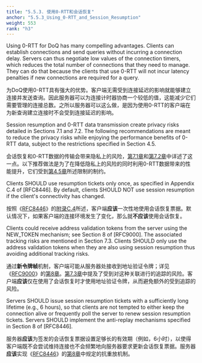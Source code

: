 ```yaml
---
title: "5.5.3. 使用0-RTT和会话恢复"
anchor: "5.5.3_Using_0-RTT_and_Session_Resumption"
weight: 553
rank: "h3"
---
```


Using 0-RTT for DoQ has many compelling advantages. Clients can establish connections and send queries without incurring a connection delay. Servers can thus negotiate low values of the connection timers, which reduces the total number of connections that they need to manage. They can do that because the clients that use 0-RTT will not incur latency penalties if new connections are required for a query.

为DoQ使用0-RTT具有强大的优势。客户端无需受到连接延迟的影响就能够建立连接并发送查询。因此服务器可以为连接计时器协商一个较低的值，这能减少它们需要管理的连接总数。之所以服务器可以这么做，是因为使用0-RTT的客户端在为新查询建立连接时不会受到连接延迟的影响。

Session resumption and 0-RTT data transmission create privacy risks detailed in Sections 7.1 and 7.2. The following recommendations are meant to reduce the privacy risks while enjoying the performance benefits of 0-RTT data, subject to the restrictions specified in Section 4.5.

会话恢复和0-RTT数据的传输会带来隐私上的风险，[第7.1章]()和[第7.2章]()中详述了这一点。以下推荐做法是为了在降低隐私上的风险的同时利用0-RTT数据带来的性能提升，它们受到[第4.5章]()所述限制的制约。

Clients SHOULD use resumption tickets only once, as specified in Appendix C.4 of [RFC8446]. By default, clients SHOULD NOT use session resumption if the client's connectivity has changed.

按照《[RFC8446]()》的[附录C.4]()所述，客户端**应该**一次性地使用会话恢复票据。默认情况下，如果客户端的连接环境发生了变化，那么就**不应该**使用会话恢复。

Clients could receive address validation tokens from the server using the NEW_TOKEN mechanism; see Section 8 of [RFC9000]. The associated tracking risks are mentioned in Section 7.3. Clients SHOULD only use the address validation tokens when they are also using session resumption thus avoiding additional tracking risks.

通过**新令牌帧**机制，客户端可能从服务器处接收到地址验证令牌；详见《[RFC9000]()》的[第8章]()。[第7.3章]()中提及了受到对这种关联进行的追踪的风险。客户端**应该**仅在使用了会话恢复时才使用地址验证令牌，从而避免额外的受到追踪的风险。

Servers SHOULD issue session resumption tickets with a sufficiently long lifetime (e.g., 6 hours), so that clients are not tempted to either keep the connection alive or frequently poll the server to renew session resumption tickets. Servers SHOULD implement the anti-replay mechanisms specified in Section 8 of [RFC8446].

服务器**应该**为签发的会话恢复票据设置足够长的有效期（例如，6小时），以使得客户端既不会尝试维持连接也不会频繁地向服务器要求更新会话恢复票据。服务器**应该**实现《[RFC8446]()》的[第8章]()中规定的抗重放机制。
